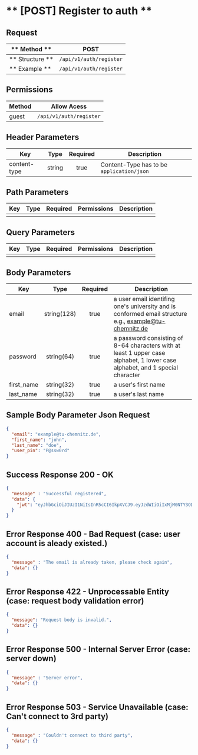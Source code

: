 # ** [POST] Register to auth **

## Request

| ** Method **     | POST                              |
| ---------------- | ----------------------------------|
| ** Structure **  | `/api/v1/auth/register`           |
| ** Example **    | `/api/v1/auth/register`           |

## Permissions

| Method          | Allow Acess                       |
| ----------------| ----------------------------------|
| guest           | `/api/v1/auth/register`           |

## Header Parameters

| Key                 | Type       | Required  | Description                                 |
| ------------------- | :--------: | :-------: | ------------------------------------------- |
| content-type        | string     | true      | Content-Type has to be `application/json`   |

## Path Parameters

| Key       | Type      | Required     | Permissions  | Description                     |
| --------- | :-------: | :----------: | :----------: | ------------------------------- |
|           |           |              |              |                                 |

## Query Parameters

| Key       | Type      | Required     | Permissions  | Description                     |
| --------- | :-------: | :----------: | :----------: | ------------------------------- |
|           |           |              |              |                                 |

## Body Parameters

| Key                  | Type           | Required     | Description                                                                                                                  |
| -------------------- | :------------: | :----------: | ---------------------------------------------------------------------------------------------------------------------------- |
| email                | string(128)    | true         | a user email identifing one's university and is conformed email structure e.g., example@tu-chemnitz.de                       |
| password             | string(64)     | true         | a password consisting of 8-64 characters with at least 1 upper case alphabet, 1 lower case alphabet, and 1 special character |
| first_name           | string(32)     | true         | a user's first name                                                                                                          |
| last_name            | string(32)     | true         | a user's last name                                                                                                           |

## Sample Body Parameter Json Request
```json
{
  "email": "example@tu-chemnitz.de",
  "first_name": "john",
  "last_name": "doe",
  "user_pin": "P@ssw0rd"
}
```
## Success Response 200 - OK
```json
{
  "message" : "Successful registered",
  "data": {
    "jwt": "eyJhbGciOiJIUzI1NiIsInR5cCI6IkpXVCJ9.eyJzdWIiOiIxMjM0NTY3ODkwIiwibmFtZSI6IkpvaG4gRG9lIiwiaWF0IjoxNTE2MjM5MDIyfQ.SflKxwRJSMeKKF2QT4fwpMeJf36POk6yJV_adQssw5c"
  }
}
```

## Error Response 400 - Bad Request (case: user account is aleady existed.)
```json
{
  "message" : "The email is already taken, please check again",
  "data": {}
}
```

## Error Response 422 - Unprocessable Entity (case: request body validation error)
```json
{
  "message": "Request body is invalid.",
  "data": {}
}
```

## Error Response 500 - Internal Server Error (case: server down)
```json
{
  "message" : "Server error",
  "data": {}
}
```

## Error Response 503 - Service Unavailable (case: Can't connect to 3rd party)
```json
{
  "message" : "Couldn't connect to third party",
  "data": {}
}
```
